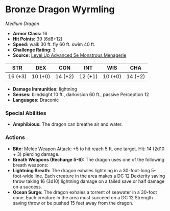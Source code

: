# Bronze Dragon Wyrmling

*Medium* *Dragon*

- **Armor Class:** 16
- **Hit Points:** 39 (6d8+12)
- **Speed:** walk 30 ft. fly 60 ft. swim 40 ft.
- **Challenge Rating:** 3
- **Source:** [Level Up Advanced 5e Monstrous Menagerie](https://www.levelup5e.com)

| STR | DEX | CON | INT | WIS | CHA |
| --- | --- | --- | --- | --- | --- |
| 16 (+3) | 10 (+0) | 14 (+2) | 12 (+1) | 10 (+0) | 14 (+2) |

- **Damage Immunities:** lightning
- **Senses:** blindsight 10 ft., darkvision 60 ft., passive Perception 12
- **Languages:** Draconic
### Special Abilities
- **Amphibious:** The dragon can breathe air and water.
### Actions
- **Bite:** Melee Weapon Attack: +5 to hit  reach 5 ft.  one target. Hit: 14 (2d10 + 3) piercing damage.
- **Breath Weapons (Recharge 5-6):** The dragon uses one of the following breath weapons:
- **Lightning Breath:** The dragon exhales lightning in a 30-foot-long  5-foot-wide line. Each creature in the area makes a DC 12 Dexterity saving throw  taking 16 (3d10) lightning damage on a failed save or half damage on a success.
- **Ocean Surge:** The dragon exhales a torrent of seawater in a 30-foot cone. Each creature in the area must succeed on a DC 12 Strength saving throw or be pushed 15 feet away from the dragon.
